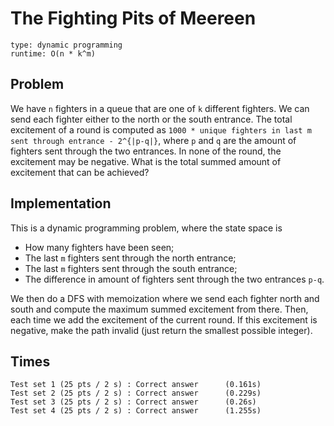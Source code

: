 # The Fighting Pits of Meereen

```
type: dynamic programming
runtime: O(n * k^m)
```

## Problem

We have `n` fighters in a queue that are one of `k` different fighters. We can
send each fighter either to the north or the south entrance. The total
excitement of a round is computed as `1000 * unique fighters in last m sent
through entrance - 2^{|p-q|}`, where `p` and `q` are the amount of fighters
sent through the two entrances. In none of the round, the excitement may be
negative. What is the total summed amount of excitement that can be achieved?

## Implementation

This is a dynamic programming problem, where the state space is
 - How many fighters have been seen;
 - The last `m` fighters sent through the north entrance;
 - The last `m` fighters sent through the south entrance;
 - The difference in amount of fighters sent through the two entrances `p-q`.

We then do a DFS with memoization where we send each fighter north and south
and compute the maximum summed excitement from there. Then, each time we add
the excitement of the current round. If this excitement is negative, make the
path invalid (just return the smallest possible integer).

## Times

```
Test set 1 (25 pts / 2 s) : Correct answer      (0.161s)
Test set 2 (25 pts / 2 s) : Correct answer      (0.229s)
Test set 3 (25 pts / 2 s) : Correct answer      (0.26s)
Test set 4 (25 pts / 2 s) : Correct answer      (1.255s)
```
